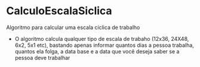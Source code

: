 # CalculoEscalaSiclica
Algoritmo para calcular uma escala cíclica de trabalho


* O algoritmo calcula qualquer tipo de escala de trabaho (12x36, 24X48, 6x2, 5x1 etc), bastando apenas informar quantos dias a pessoa trabalha, quantos ela folga, a data base e a data que você deseja saber se a pessoa deve trabalhar
 
